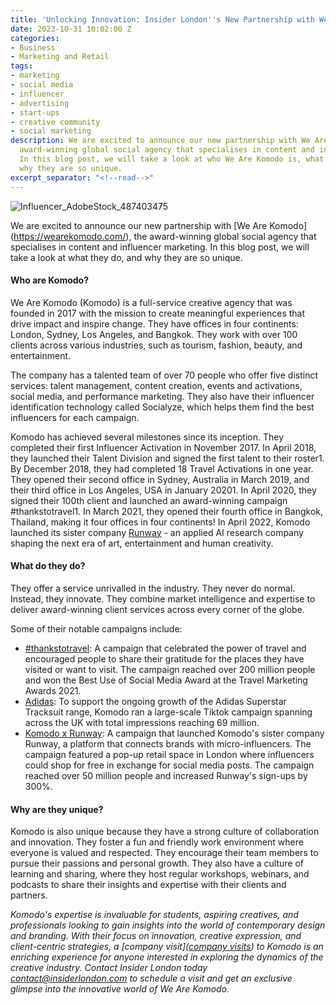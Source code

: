 ```yaml
---
title: 'Unlocking Innovation: Insider London''s New Partnership with We Are Komodo'
date: 2023-10-31 10:02:00 Z
categories:
- Business
- Marketing and Retail
tags:
- marketing
- social media
- influencer
- advertising
- start-ups
- creative community
- social marketing
description: We are excited to announce our new partnership with We Are Komodo, the
  award-winning global social agency that specialises in content and influencer marketing.
  In this blog post, we will take a look at who We Are Komodo is, what they do, and
  why they are so unique.
excerpt_separator: "<!--read-->"
---
```


![Influencer_AdobeStock_487403475](/uploads/Influencer_AdobeStock_487403475.jpg)

We are excited to announce our new partnership with [We Are Komodo] (https://wearekomodo.com/), the award-winning global social agency that specialises in content and influencer marketing. In this blog post, we will take a look at what they do, and why they are so unique.

<!--read-->

#### Who are Komodo?

We Are Komodo (Komodo) is a full-service creative agency that was founded in 2017 with the mission to create meaningful experiences that drive impact and inspire change. They have offices in four continents: London, Sydney, Los Angeles, and Bangkok. They work with over 100 clients across various industries, such as tourism, fashion, beauty, and entertainment.

The company has a talented team of over 70 people who offer five distinct services: talent management, content creation, events and activations, social media, and performance marketing. They also have their influencer identification technology called Socialyze, which helps them find the best influencers for each campaign.

Komodo has achieved several milestones since its inception. They completed their first Influencer Activation in November 2017. In April 2018, they launched their Talent Division and signed the first talent to their roster1. By December 2018, they had completed 18 Travel Activations in one year. They opened their second office in Sydney, Australia in March 2019, and their third office in Los Angeles, USA in January 20201. In April 2020, they signed their 100th client and launched an award-winning campaign #thankstotravel1. In March 2021, they opened their fourth office in Bangkok, Thailand, making it four offices in four continents! In April 2022, Komodo launched its sister company [Runway](https://runwayml.com/) -  an applied AI research company shaping the next era of art, entertainment and human creativity.

#### What do they do?

They offer a service unrivalled in the industry. They never do normal. Instead, they innovate. They combine market intelligence and expertise to deliver award-winning client services across every corner of the globe.

Some of their notable campaigns include:

- [#thankstotravel](https://www.instagram.com/explore/tags/thankstotravel/): A campaign that celebrated the power of travel and encouraged people to share their gratitude for the places they have visited or want to visit. The campaign reached over 200 million people and won the Best Use of Social Media Award at the Travel Marketing Awards 2021.
- [Adidas](https://wearekomodo.com/project/adidas): To support the ongoing growth of the Adidas Superstar Tracksuit range, Komodo ran a large-scale Tiktok campaign spanning across the UK with total impressions reaching 69 million.
- [Komodo x Runway](https://www.moreaboutadvertising.com/2021/04/marketing-agency-komodo-launches-runway-to-turn-influencers-and-celebs-into-entrepreneurs/): A campaign that launched Komodo's sister company Runway, a platform that connects brands with micro-influencers. The campaign featured a pop-up retail space in London where influencers could shop for free in exchange for social media posts. The campaign reached over 50 million people and increased Runway's sign-ups by 300%.

#### Why are they unique?

Komodo is also unique because they have a strong culture of collaboration and innovation. They foster a fun and friendly work environment where everyone is valued and respected. They encourage their team members to pursue their passions and personal growth. They also have a culture of learning and sharing, where they host regular workshops, webinars, and podcasts to share their insights and expertise with their clients and partners.


*Komodo's expertise is invaluable for students, aspiring creatives, and professionals looking to gain insights into the world of contemporary design and branding. With their focus on innovation, creative expression, and client-centric strategies, a [company visit]([company visits](https://www.insiderlondon.com/london/company-visits/)) to Komodo is an enriching experience for anyone interested in exploring the dynamics of the creative industry. Contact Insider London today <a href="mailto:contact@insiderlondon.com">contact@insiderlondon.com</a> to schedule a visit and get an exclusive glimpse into the innovative world of We Are Komodo.*

